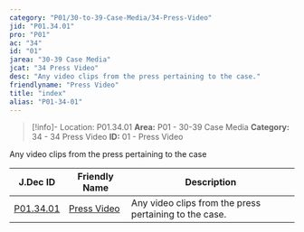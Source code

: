 ```yaml
---
category: "P01/30-to-39-Case-Media/34-Press-Video"
jid: "P01.34.01"
pro: "P01"
ac: "34"
id: "01"
jarea: "30-39 Case Media"
jcat: "34 Press Video"
desc: "Any video clips from the press pertaining to the case."
friendlyname: "Press Video"
title: "index"
alias: "P01-34-01"
---
```

>[!info]- Location: P01.34.01
>**Area:** P01 - 30-39 Case Media
>**Category:** 34 - 34 Press Video
>**ID:** 01 - Press Video

Any video clips from the press pertaining to the case

| J.Dec ID                                                                              | Friendly Name                                                                           | Description                                            |
| ------------------------------------------------------------------------------------- | --------------------------------------------------------------------------------------- | ------------------------------------------------------ |
| [P01.34.01](index.md) | [Press Video](index.md) | Any video clips from the press pertaining to the case. |

